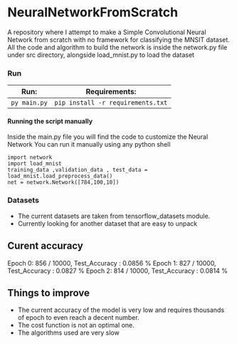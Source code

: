 # NeuralNetworkFromScratch

A repository where I attempt to make a Simple Convolutional Neural Network from scratch with no framework for classifying the MNSIT dataset.
All the code and algorithm to build the network is inside the network.py file under src directory, alongside load_mnist.py to load the dataset

### Run

| Run:         | Requirements:                     |
| ------------ | --------------------------------- |
| `py main.py` | `pip install -r requirements.txt` |

#### Running the script manually

Inside the main.py file you will find the code to customize the Neural Network
You can run it manually using any python shell

```
import network
import load_mnist
training_data ,validation_data , test_data = load_mnist.load_preprocess_data()
net = network.Network([784,100,10])
```

### Datasets

- The current datasets are taken from tensorflow_datasets module.
- Currently looking for another dataset that are easy to unpack

## Curent accuracy

Epoch 0: 856 / 10000, Test_Accuracy : 0.0856 %
Epoch 1: 827 / 10000, Test_Accuracy : 0.0827 %
Epoch 2: 814 / 10000, Test_Accuracy : 0.0814 %

## Things to improve

- The current accuracy of the model is very low and requires thousands of epoch to even reach a decent number.
- The cost function is not an optimal one.
- The algorithms used are very slow

